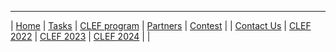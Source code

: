 ----

| [Home](https://www.joker-project.com/2025/) | [Tasks](https://www.joker-project.com/2025/tasks) | [CLEF program](program) | [Partners](partners) | [Contest](contest) |
| [Contact Us](contact)                       | [CLEF 2022](https://www.joker-project.com/clef-2022/EN/project) | [CLEF 2023](https://www.joker-project.com/clef-2023/) | [CLEF 2024](https://www.joker-project.com/clef-2024/) |                     |






